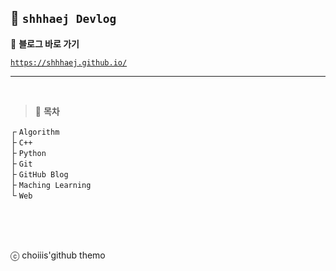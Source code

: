
## 🦥 `shhhaej Devlog`

📎 **블로그 바로 가기**

[`https://shhhaej.github.io/`](https://shhhaej.github.io/)

---

<br>

> 🌴 **목차**

┌ `Algorithm`  
├ `C++`  
├ `Python`  
├ `Git`  
├ `GitHub Blog`  
├ `Maching Learning`  
└ `Web`


<br>
<br>
<br>


ⓒ choiiis'github themo